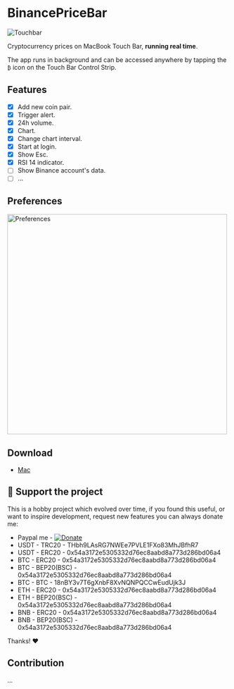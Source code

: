 # BinancePriceBar

![Touchbar](https://github.com/phhai1710/BinancePriceBar/blob/main/Resources/touchbar.gif?raw=true)

Cryptocurrency prices on MacBook Touch Bar, <b>running real time</b>.

The app runs in background and can be accessed anywhere by tapping the `₿` icon on the Touch Bar Control Strip.

## Features

- [x] Add new coin pair.
- [x] Trigger alert.
- [x] 24h volume.
- [x] Chart.
- [x] Change chart interval.
- [x] Start at login.
- [x] Show Esc.
- [x] RSI 14 indicator.
- [ ] Show Binance account's data.
- [ ] ...

## Preferences

<img src="https://github.com/phhai1710/BinancePriceBar/blob/main/Resources/Preferences.png" alt="Preferences" width="500" height="500"/>

## Download

- [Mac](https://github.com/phhai1710/BinancePriceBar)

## :sparkling_heart: Support the project
This is a hobby project which evolved over time, if you found this useful, or want to inspire development, request new features you can always donate me:

- Paypal me - [![Donate](https://img.shields.io/badge/Donate-PayPal-green.svg)](https://www.paypal.me/phhai1710)
- USDT - TRC20 - THbh9LAsRG7NWEe7PVLE1FXo83MhJBfhR7
- USDT - ERC20 - 0x54a3172e5305332d76ec8aabd8a773d286bd06a4
- BTC - ERC20 - 0x54a3172e5305332d76ec8aabd8a773d286bd06a4
- BTC - BEP20(BSC) - 0x54a3172e5305332d76ec8aabd8a773d286bd06a4
- BTC - BTC - 18nBY3v7T6gXnbF8XvNQNPQCCwEudUjk3J
- ETH - ERC20 - 0x54a3172e5305332d76ec8aabd8a773d286bd06a4
- ETH - BEP20(BSC) - 0x54a3172e5305332d76ec8aabd8a773d286bd06a4
- BNB - ERC20 - 0x54a3172e5305332d76ec8aabd8a773d286bd06a4
- BNB - BEP20(BSC) - 0x54a3172e5305332d76ec8aabd8a773d286bd06a4

Thanks! :heart:

## Contribution
...
